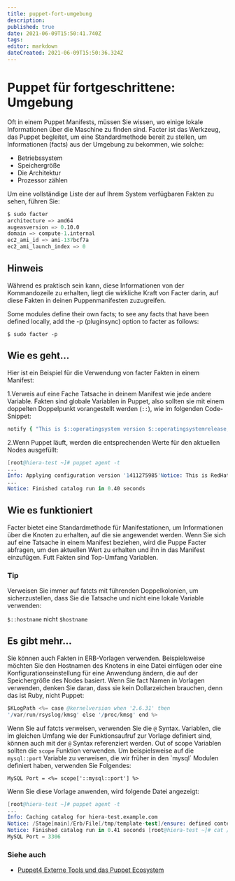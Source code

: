 ```yaml
---
title: puppet-fort-umgebung
description: 
published: true
date: 2021-06-09T15:50:41.740Z
tags: 
editor: markdown
dateCreated: 2021-06-09T15:50:36.324Z
---
```


# Puppet für fortgeschrittene: Umgebung

Oft in einem Puppet Manifests, müssen Sie wissen, wo einige lokale Informationen über die Maschine zu finden sind. Facter ist das Werkzeug, das Puppet begleitet, um eine Standardmethode bereit zu stellen, um Informationen (facts) aus der Umgebung zu bekommen, wie solche:

* Betriebssystem
* Speichergröße
* Die Architektur
* Prozessor zählen

Um eine vollständige Liste der auf Ihrem System verfügbaren Fakten zu sehen, führen Sie:

```s
$ sudo facter
architecture => amd64
augeasversion => 0.10.0
domain => compute-1.internal
ec2_ami_id => ami-137bcf7a
ec2_ami_launch_index => 0
```

## Hinweis

Während es praktisch sein kann, diese Informationen von der Kommandozeile zu erhalten, liegt die wirkliche Kraft von Facter darin, auf diese Fakten in deinen Puppenmanifesten zuzugreifen.

Some modules define their own facts; to see any facts that have been defined locally, add the -p (pluginsync) option to facter as follows:

`$ sudo facter -p`

## Wie es geht…

Hier ist ein Beispiel für die Verwendung von facter Fakten in einem Manifest:

1.Verweis auf eine Fache Tatsache in deinem Manifest wie jede andere Variable. Fakten sind globale Variablen in Puppet, also sollten sie mit einem doppelten Doppelpunkt vorangestellt werden (`::`), wie im folgenden Code-Snippet:

```ruby
notify { "This is $::operatingsystem version $::operatingsystemrelease, on $::architecture architecture, kernel version $::kernelversion": }

```

2.Wenn Puppet läuft, werden die entsprechenden Werte für den aktuellen Nodes ausgefüllt:

```s
[root@hiera-test ~]# puppet agent -t
...
Info: Applying configuration version '1411275985'Notice: This is RedHat version 6.5, on x86_64 architecture, kernel version 2.6.32
...
Notice: Finished catalog run in 0.40 seconds
```

## Wie es funktioniert

Facter bietet eine Standardmethode für Manifestationen, um Informationen über die Knoten zu erhalten, auf die sie angewendet werden. Wenn Sie sich auf eine Tatsache in einem Manifest beziehen, wird die Puppe Facter abfragen, um den aktuellen Wert zu erhalten und ihn in das Manifest einzufügen. Futt Fakten sind Top-Umfang Variablen.

### Tip

Verweisen Sie immer auf fatcts mit führenden Doppelkolonien, um sicherzustellen, dass Sie die Tatsache und nicht eine lokale Variable verwenden:

`$::hostname` nicht `$hostname`

## Es gibt mehr…

Sie können auch Fakten in ERB-Vorlagen verwenden. Beispielsweise möchten Sie den Hostnamen des Knotens in eine Datei einfügen oder eine Konfigurationseinstellung für eine Anwendung ändern, die auf der Speichergröße des Nodes basiert. Wenn Sie fact Namen in Vorlagen verwenden, denken Sie daran, dass sie kein Dollarzeichen brauchen, denn das ist Ruby, nicht Puppet:

```s
$KLogPath <%= case @kernelversion when '2.6.31' then
'/var/run/rsyslog/kmsg' else '/proc/kmsg' end %>
```

Wenn Sie auf fatcts verweisen, verwenden Sie die `@` Syntax. Variablen, die im gleichen Umfang wie der Funktionsaufruf zur Vorlage definiert sind, können auch mit der `@` Syntax referenziert werden. Out of scope Variablen sollten die `scope` Funktion verwenden.
Um beispielsweise auf die `mysql::port` Variable zu verweisen, die wir früher in den `mysql´ Modulen definiert haben, verwenden Sie Folgendes:

`MySQL Port = <%= scope['::mysql::port'] %>`

Wenn Sie diese Vorlage anwenden, wird folgende Datei angezeigt:

```s
[root@hiera-test ~]# puppet agent -t
...
Info: Caching catalog for hiera-test.example.com
Notice: /Stage[main]/Erb/File[/tmp/template-test]/ensure: defined content as '{md5}96edacaf9747093f73084252c7ca7e67'
Notice: Finished catalog run in 0.41 seconds [root@hiera-test ~]# cat /tmp/template-test
MySQL Port = 3306
```

### Siehe auch

* [Puppet4 Externe Tools und das Puppet Ecosystem](../puppet4-externe-tools-ecosystem)